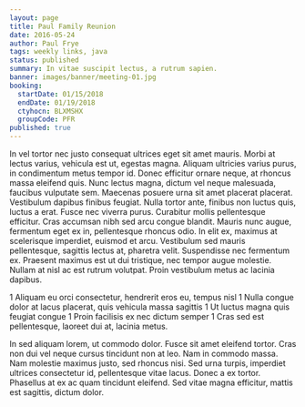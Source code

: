 ```yaml
---
layout: page
title: Paul Family Reunion
date: 2016-05-24
author: Paul Frye
tags: weekly links, java
status: published
summary: In vitae suscipit lectus, a rutrum sapien.
banner: images/banner/meeting-01.jpg
booking:
  startDate: 01/15/2018
  endDate: 01/19/2018
  ctyhocn: BLXMSHX
  groupCode: PFR
published: true
---
```

In vel tortor nec justo consequat ultrices eget sit amet mauris. Morbi at lectus varius, vehicula est ut, egestas magna. Aliquam ultricies varius purus, in condimentum metus tempor id. Donec efficitur ornare neque, at rhoncus massa eleifend quis. Nunc lectus magna, dictum vel neque malesuada, faucibus vulputate sem. Maecenas posuere urna sit amet placerat placerat. Vestibulum dapibus finibus feugiat.
Nulla tortor ante, finibus non luctus quis, luctus a erat. Fusce nec viverra purus. Curabitur mollis pellentesque efficitur. Cras accumsan nibh sed arcu congue blandit. Mauris nunc augue, fermentum eget ex in, pellentesque rhoncus odio. In elit ex, maximus at scelerisque imperdiet, euismod et arcu. Vestibulum sed mauris pellentesque, sagittis lectus at, pharetra velit. Suspendisse nec fermentum ex. Praesent maximus est ut dui tristique, nec tempor augue molestie. Nullam at nisl ac est rutrum volutpat. Proin vestibulum metus ac lacinia dapibus.

1 Aliquam eu orci consectetur, hendrerit eros eu, tempus nisl
1 Nulla congue dolor at lacus placerat, quis vehicula massa sagittis
1 Ut luctus magna quis feugiat congue
1 Proin facilisis ex nec dictum semper
1 Cras sed est pellentesque, laoreet dui at, lacinia metus.

In sed aliquam lorem, ut commodo dolor. Fusce sit amet eleifend tortor. Cras non dui vel neque cursus tincidunt non at leo. Nam in commodo massa. Nam molestie maximus justo, sed rhoncus nisi. Sed urna turpis, imperdiet ultrices consectetur id, pellentesque vitae lacus. Donec a ex tortor. Phasellus at ex ac quam tincidunt eleifend. Sed vitae magna efficitur, mattis est sagittis, dictum dolor.
